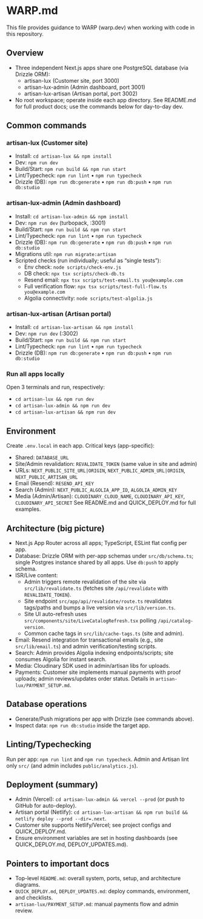 # WARP.md

This file provides guidance to WARP (warp.dev) when working with code in this repository.

## Overview
- Three independent Next.js apps share one PostgreSQL database (via Drizzle ORM):
  - artisan-lux (Customer site, port 3000)
  - artisan-lux-admin (Admin dashboard, port 3001)
  - artisan-lux-artisan (Artisan portal, port 3002)
- No root workspace; operate inside each app directory. See README.md for full product docs; use the commands below for day-to-day dev.

## Common commands

### artisan-lux (Customer site)
- Install: `cd artisan-lux && npm install`
- Dev: `npm run dev`
- Build/Start: `npm run build && npm run start`
- Lint/Typecheck: `npm run lint` • `npm run typecheck`
- Drizzle (DB): `npm run db:generate` • `npm run db:push` • `npm run db:studio`

### artisan-lux-admin (Admin dashboard)
- Install: `cd artisan-lux-admin && npm install`
- Dev: `npm run dev` (turbopack, :3001)
- Build/Start: `npm run build && npm run start`
- Lint/Typecheck: `npm run lint` • `npm run typecheck`
- Drizzle (DB): `npm run db:generate` • `npm run db:push` • `npm run db:studio`
- Migrations util: `npm run migrate:artisan`
- Scripted checks (run individually; useful as “single tests”):
  - Env check: `node scripts/check-env.js`
  - DB check: `npx tsx scripts/check-db.ts`
  - Resend email: `npx tsx scripts/test-email.ts you@example.com`
  - Full verification flow: `npx tsx scripts/test-full-flow.ts you@example.com`
  - Algolia connectivity: `node scripts/test-algolia.js`

### artisan-lux-artisan (Artisan portal)
- Install: `cd artisan-lux-artisan && npm install`
- Dev: `npm run dev` (:3002)
- Build/Start: `npm run build && npm run start`
- Lint/Typecheck: `npm run lint` • `npm run typecheck`
- Drizzle (DB): `npm run db:generate` • `npm run db:push` • `npm run db:studio`

### Run all apps locally
Open 3 terminals and run, respectively:
- `cd artisan-lux && npm run dev`
- `cd artisan-lux-admin && npm run dev`
- `cd artisan-lux-artisan && npm run dev`

## Environment
Create `.env.local` in each app. Critical keys (app-specific):
- Shared: `DATABASE_URL`
- Site/Admin revalidation: `REVALIDATE_TOKEN` (same value in site and admin)
- URLs: `NEXT_PUBLIC_SITE_URL|ORIGIN`, `NEXT_PUBLIC_ADMIN_URL|ORIGIN`, `NEXT_PUBLIC_ARTISAN_URL`
- Email (Resend): `RESEND_API_KEY`
- Search (Admin): `NEXT_PUBLIC_ALGOLIA_APP_ID`, `ALGOLIA_ADMIN_KEY`
- Media (Admin/Artisan): `CLOUDINARY_CLOUD_NAME`, `CLOUDINARY_API_KEY`, `CLOUDINARY_API_SECRET`
See README.md and QUICK_DEPLOY.md for full examples.

## Architecture (big picture)
- Next.js App Router across all apps; TypeScript, ESLint flat config per app.
- Database: Drizzle ORM with per-app schemas under `src/db/schema.ts`; single Postgres instance shared by all apps. Use `db:push` to apply schema.
- ISR/Live content:
  - Admin triggers remote revalidation of the site via `src/lib/revalidate.ts` (fetches site `/api/revalidate` with `REVALIDATE_TOKEN`).
  - Site endpoint `src/app/api/revalidate/route.ts` revalidates tags/paths and bumps a live version via `src/lib/version.ts`.
  - Site UI auto-refresh uses `src/components/site/LiveCatalogRefresh.tsx` polling `/api/catalog-version`.
  - Common cache tags in `src/lib/cache-tags.ts` (site and admin).
- Email: Resend integration for transactional emails (e.g., site `src/lib/email.ts`) and admin verification/testing scripts.
- Search: Admin provides Algolia indexing endpoints/scripts; site consumes Algolia for instant search.
- Media: Cloudinary SDK used in admin/artisan libs for uploads.
- Payments: Customer site implements manual payments with proof uploads; admin reviews/updates order status. Details in `artisan-lux/PAYMENT_SETUP.md`.

## Database operations
- Generate/Push migrations per app with Drizzle (see commands above).
- Inspect data: `npm run db:studio` inside the target app.

## Linting/Typechecking
Run per app: `npm run lint` and `npm run typecheck`. Admin and Artisan lint only `src/` (and admin includes `public/analytics.js`).

## Deployment (summary)
- Admin (Vercel): `cd artisan-lux-admin && vercel --prod` (or push to GitHub for auto-deploy).
- Artisan portal (Netlify): `cd artisan-lux-artisan && npm run build && netlify deploy --prod --dir=.next`.
- Customer site supports Netlify/Vercel; see project configs and QUICK_DEPLOY.md.
- Ensure environment variables are set in hosting dashboards (see QUICK_DEPLOY.md, DEPLOY_UPDATES.md).

## Pointers to important docs
- Top-level `README.md`: overall system, ports, setup, and architecture diagrams.
- `QUICK_DEPLOY.md`, `DEPLOY_UPDATES.md`: deploy commands, environment, and checklists.
- `artisan-lux/PAYMENT_SETUP.md`: manual payments flow and admin review.
